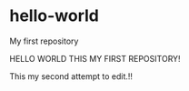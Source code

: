 # hello-world
My first repository

HELLO WORLD THIS MY FIRST REPOSITORY!

This my second attempt to edit.!!
